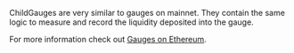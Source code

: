 ChildGauges are very similar to gauges on mainnet. They contain the same logic to measure and record the liquidity deposited into the gauge.


For more information check out [Gauges on Ethereum](../gauges/overview.md).

